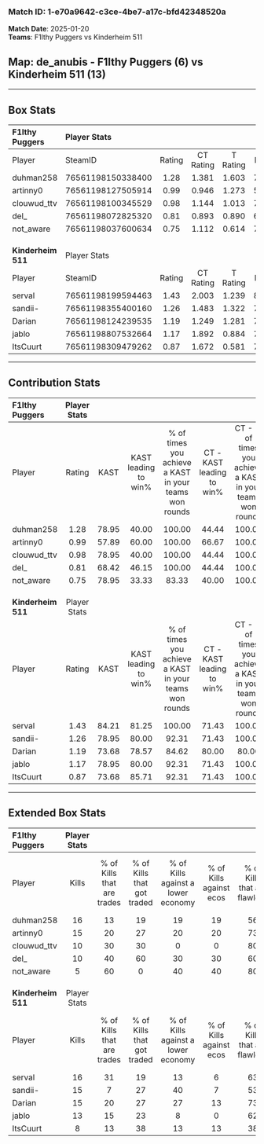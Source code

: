 ### Match ID: 1-e70a9642-c3ce-4be7-a17c-bfd42348520a  
**Match Date**: 2025-01-20  
**Teams**: F1lthy Puggers vs Kinderheim 511  

## **Map**: de_anubis - F1lthy Puggers (6) vs Kinderheim 511 (13)  
---  

## Box Stats  

| **F1lthy Puggers** | Player Stats      |        |           |          |       |      |       |         |        |      |     |
| :- | :- | :-: | :-: | :-: | :-: | :-: | :-: | :-: | :-: | :-: | :-: |
| Player             | SteamID           | Rating | CT Rating | T Rating | KAST  | ADR  | Kills | Assists | Deaths | K/D  | HS% |
| duhman258          | 76561198150338400 |  1.28  |   1.381   |  1.603   | 78.95 | 94.6 |  16   |    6    |   15   | 1.07 | 75  |
| artinny0           | 76561198127505914 |  0.99  |   0.946   |  1.273   | 57.89 | 77.7 |  15   |    5    |   16   | 0.94 | 53  |
| clouwud_ttv        | 76561198100345529 |  0.98  |   1.144   |  1.013   | 78.95 | 72.7 |  10   |    3    |   13   | 0.77 | 90  |
| del_               | 76561198072825320 |  0.81  |   0.893   |  0.890   | 68.42 | 47.3 |  10   |    1    |   13   | 0.77 | 30  |
| not_aware          | 76561198037600634 |  0.75  |   1.112   |  0.614   | 78.95 | 54.6 |   5   |    9    |   12   | 0.42 | 20  |
|                    |                   |        |           |          |       |      |       |         |        |      |     |
|                    |                   |        |           |          |       |      |       |         |        |      |     |
|                    |                   |        |           |          |       |      |       |         |        |      |     |
| **Kinderheim 511** | Player Stats      |        |           |          |       |      |       |         |        |      |     |
| Player             | SteamID           | Rating | CT Rating | T Rating | KAST  | ADR  | Kills | Assists | Deaths | K/D  | HS% |
| serval             | 76561198199594463 |  1.43  |   2.003   |  1.239   | 84.21 | 78.5 |  16   |    6    |   9    | 1.78 | 37  |
| sandii-            | 76561198355400160 |  1.26  |   1.483   |  1.322   | 78.95 | 97.5 |  15   |    3    |   14   | 1.07 | 66  |
| Darian             | 76561198124239535 |  1.19  |   1.249   |  1.281   | 73.68 | 73.1 |  15   |    3    |   12   | 1.25 | 60  |
| jablo              | 76561198807532664 |  1.17  |   1.892   |  0.884   | 78.95 | 78.8 |  13   |    5    |   12   | 1.08 | 69  |
| ItsCuurt           | 76561198309479262 |  0.87  |   1.672   |  0.581   | 73.68 | 59.4 |   8   |    5    |   11   | 0.73 | 50  |
---  

## Contribution Stats  

| **F1lthy Puggers** | Player Stats |       |                      |                                                        |                           |                                                             |                          |                                                            |
| :- | :-: | :-: | :-: | :-: | :-: | :-: | :-: | :-: |
| Player             |    Rating    | KAST  | KAST leading to win% | % of times you achieve a KAST in your teams won rounds | CT - KAST leading to win% | CT - % of times you achieve a KAST in your teams won rounds | T - KAST leading to win% | T - % of times you achieve a KAST in your teams won rounds |
| duhman258          |     1.28     | 78.95 |        40.00         |                         100.00                         |           44.44           |                           100.00                            |          33.33           |                           100.00                           |
| artinny0           |     0.99     | 57.89 |        60.00         |                         100.00                         |           66.67           |                           100.00                            |          50.00           |                           100.00                           |
| clouwud_ttv        |     0.98     | 78.95 |        40.00         |                         100.00                         |           44.44           |                           100.00                            |          33.33           |                           100.00                           |
| del_               |     0.81     | 68.42 |        46.15         |                         100.00                         |           44.44           |                           100.00                            |          50.00           |                           100.00                           |
| not_aware          |     0.75     | 78.95 |        33.33         |                         83.33                          |           40.00           |                           100.00                            |          20.00           |                           50.00                            |
|                    |              |       |                      |                                                        |                           |                                                             |                          |                                                            |
|                    |              |       |                      |                                                        |                           |                                                             |                          |                                                            |
|                    |              |       |                      |                                                        |                           |                                                             |                          |                                                            |
| **Kinderheim 511** | Player Stats |       |                      |                                                        |                           |                                                             |                          |                                                            |
| Player             |    Rating    | KAST  | KAST leading to win% | % of times you achieve a KAST in your teams won rounds | CT - KAST leading to win% | CT - % of times you achieve a KAST in your teams won rounds | T - KAST leading to win% | T - % of times you achieve a KAST in your teams won rounds |
| serval             |     1.43     | 84.21 |        81.25         |                         100.00                         |           71.43           |                           100.00                            |          88.89           |                           100.00                           |
| sandii-            |     1.26     | 78.95 |        80.00         |                         92.31                          |           71.43           |                           100.00                            |          87.50           |                           87.50                            |
| Darian             |     1.19     | 73.68 |        78.57         |                         84.62                          |           80.00           |                            80.00                            |          77.78           |                           87.50                            |
| jablo              |     1.17     | 78.95 |        80.00         |                         92.31                          |           71.43           |                           100.00                            |          87.50           |                           87.50                            |
| ItsCuurt           |     0.87     | 73.68 |        85.71         |                         92.31                          |           71.43           |                           100.00                            |          100.00          |                           87.50                            |
---  

## Extended Box Stats  

| **F1lthy Puggers** | Player Stats |                            |                            |                                    |                         |                              |                                 |        |                             |                                     |                          |                               |                            |
| :- | :-: | :-: | :-: | :-: | :-: | :-: | :-: | :-: | :-: | :-: | :-: | :-: | :-: |
| Player             |    Kills     | % of Kills that are trades | % of Kills that got traded | % of Kills against a lower economy | % of Kills against ecos | % of Kills that are flawless | % of Kills that are close duels | Deaths | % of Deaths that get traded | % of Deaths against a lower economy | % of Deaths against ecos | % of Deaths that are flawless | % of Deaths that are close |
| duhman258          |      16      |             13             |             19             |                 19                 |           19            |              56              |                0                |   15   |             20              |                  7                  |            7             |              60               |             13             |
| artinny0           |      15      |             20             |             27             |                 20                 |           20            |              73              |                0                |   16   |             25              |                 13                  |            6             |              81               |             6              |
| clouwud_ttv        |      10      |             30             |             30             |                 0                  |            0            |              80              |                0                |   13   |             31              |                  0                  |            0             |              38               |             8              |
| del_               |      10      |             40             |             60             |                 30                 |           30            |              60              |                0                |   13   |             23              |                  8                  |            8             |              62               |             0              |
| not_aware          |      5       |             60             |             0              |                 40                 |           40            |              80              |                0                |   12   |             25              |                  0                  |            0             |              50               |             8              |
|                    |              |                            |                            |                                    |                         |                              |                                 |        |                             |                                     |                          |                               |                            |
|                    |              |                            |                            |                                    |                         |                              |                                 |        |                             |                                     |                          |                               |                            |
|                    |              |                            |                            |                                    |                         |                              |                                 |        |                             |                                     |                          |                               |                            |
| **Kinderheim 511** | Player Stats |                            |                            |                                    |                         |                              |                                 |        |                             |                                     |                          |                               |                            |
| Player             |    Kills     | % of Kills that are trades | % of Kills that got traded | % of Kills against a lower economy | % of Kills against ecos | % of Kills that are flawless | % of Kills that are close duels | Deaths | % of Deaths that get traded | % of Deaths against a lower economy | % of Deaths against ecos | % of Deaths that are flawless | % of Deaths that are close |
| serval             |      16      |             31             |             19             |                 13                 |            6            |              63              |               13                |   9    |             33              |                  0                  |            0             |              67               |             0              |
| sandii-            |      15      |             7              |             27             |                 40                 |            7            |              53              |                7                |   14   |             29              |                 21                  |            7             |              50               |             0              |
| Darian             |      15      |             20             |             27             |                 27                 |           13            |              73              |                7                |   12   |             17              |                 17                  |            0             |              75               |             0              |
| jablo              |      13      |             15             |             23             |                 8                  |            0            |              62              |                8                |   12   |             25              |                  8                  |            8             |              67               |             0              |
| ItsCuurt           |      8       |             13             |             38             |                 13                 |           13            |              38              |                0                |   11   |             36              |                  9                  |            9             |              64               |             0              |
